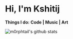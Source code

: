 # Hi, I'm Kshitij

**Things I do:**
**Code | Music | Art**

![m0rphtail's github stats](https://github-readme-stats.vercel.app/api?username=m0rphtail&show_icons=true&hide_border=true)
